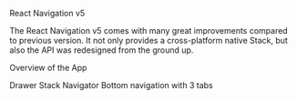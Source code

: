 React Navigation v5

The React Navigation v5 comes with many great improvements compared to previous version. It not only provides a cross-platform native Stack, but also the API was redesigned from the ground up.

Overview of the App

Drawer
Stack Navigator
Bottom navigation with 3 tabs
